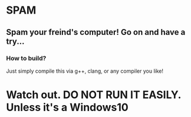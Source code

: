 # SPAM #
## Spam your freind's computer! Go on and have a try... ##
### How to build? ###
Just simply compile this via g++, clang, or any compiler you like!
# Watch out. DO NOT RUN IT EASILY. Unless it's a Windows10 #
